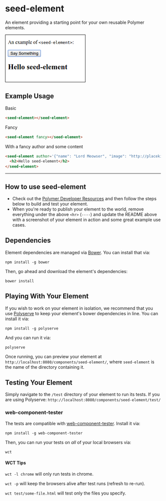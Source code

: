 # seed-element

An element providing a starting point for your own reusable Polymer elements.

![seed-element in action](demo/img.png)

## Example Usage

Basic

```html
<seed-element></seed-element>
```

Fancy

```html
<seed-element fancy></seed-element>
```

With a fancy author and some content

```html
<seed-element author='{"name": "Lord Meowser", "image": "http://placekitten.com/g/200/300"}' fancy>
  <h2>Hello seed-element</h2>
</seed-element>
```

----

## How to use seed-element

- Check out the [Polymer Developer Resources](https://www.polymer-project.org/1.0/docs/devguide/feature-overview.html) and then follow the steps below to build and test your element.
- When you're ready to publish your element to the world, remove everything
under the above `<hr>` (`----`) and update the README above with a screenshot of your element
in action and some great example use cases.

## Dependencies

Element dependencies are managed via [Bower](http://bower.io/). You can
install that via:

    npm install -g bower

Then, go ahead and download the element's dependencies:

    bower install


## Playing With Your Element

If you wish to work on your element in isolation, we recommend that you use
[Polyserve](https://github.com/PolymerLabs/polyserve) to keep your element's
bower dependencies in line. You can install it via:

    npm install -g polyserve

And you can run it via:

    polyserve

Once running, you can preview your element at
`http://localhost:8080/components/seed-element/`, where `seed-element` is the name of the directory containing it.


## Testing Your Element

Simply navigate to the `/test` directory of your element to run its tests. If
you are using Polyserve: `http://localhost:8080/components/seed-element/test/`

### web-component-tester

The tests are compatible with [web-component-tester](https://github.com/Polymer/web-component-tester).
Install it via:

    npm install -g web-component-tester

Then, you can run your tests on _all_ of your local browsers via:

    wct

#### WCT Tips

`wct -l chrome` will only run tests in chrome.

`wct -p` will keep the browsers alive after test runs (refresh to re-run).

`wct test/some-file.html` will test only the files you specify.
